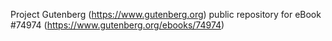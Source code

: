 Project Gutenberg (https://www.gutenberg.org) public repository for
eBook #74974 (https://www.gutenberg.org/ebooks/74974)

